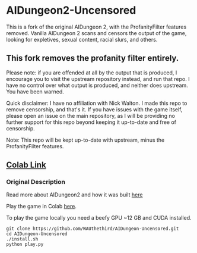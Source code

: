 # AIDungeon2-Uncensored

This is a fork of the original AIDungeon 2, with the ProfanityFilter features removed. Vanilla AIDungeon 2 scans and censors the output of the game, looking for expletives, sexual content, racial slurs, and others.

## This fork removes the profanity filter entirely.

Please note: if you are offended at all by the output that is produced, I encourage you to visit the upstream repository instead, and run that repo. I have no control over what output is produced, and neither does upstream. You have been warned.

Quick disclaimer: I have no affiliation with Nick Walton. I made this repo to remove censorship, and that's it. If you have issues with the game itself, please open an issue on the main repository, as I will be providing no further support for this repo beyond keeping it up-to-date and free of censorship.

Note: This repo will be kept up-to-date with upstream, minus the ProfanityFilter features.

## [Colab Link](https://colab.research.google.com/drive/1OjBQe4H4C2s-p4-OeJoXw5DStIjPy2VS)


### Original Description

Read more about AIDungeon2 and how it was built [here](https://pcc.cs.byu.edu/2019/11/21/ai-dungeon-2-creating-infinitely-generated-text-adventures-with-deep-learning-language-models/)

Play the game in Colab [here](http://www.aidungeon.io).

To play the game locally you need a beefy GPU ~12 GB and CUDA installed.
```
git clone https://github.com/WAUthethird/AIDungeon-Uncensored.git
cd AIDungeon-Uncensored
./install.sh
python play.py
```

